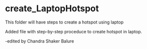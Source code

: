 # create_LaptopHotspot
This folder will have steps to create a hotspot using laptop

Added file with step-by-step proceduce to create hotspot in laptop.

-edited by Chandra Shaker Balure
